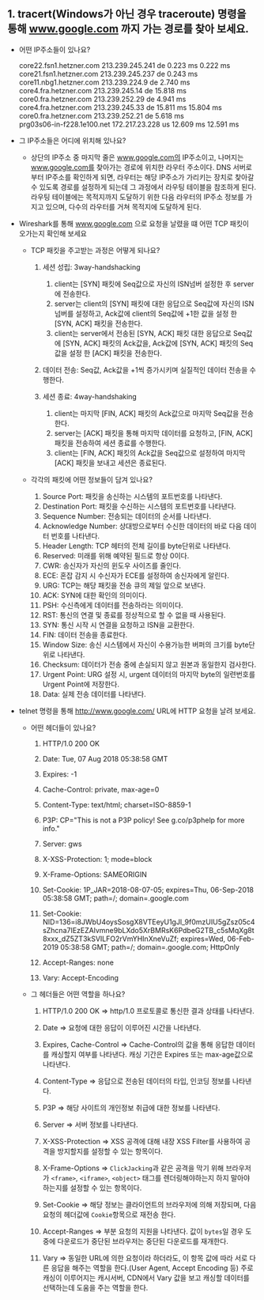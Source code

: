 ## 1. tracert(Windows가 아닌 경우 traceroute) 명령을 통해 www.google.com 까지 가는 경로를 찾아 보세요.
  * 어떤 IP주소들이 있나요?  

      core22.fsn1.hetzner.com	213.239.245.241	de	0.223 ms	0.222 ms  
      core21.fsn1.hetzner.com	213.239.245.237	de	0.243 ms  
      core11.nbg1.hetzner.com	213.239.224.9	de	2.740 ms   
      core4.fra.hetzner.com	213.239.245.14	de	15.818 ms  
      core0.fra.hetzner.com	213.239.252.29	de	4.941 ms  
      core4.fra.hetzner.com	213.239.245.33	de	15.811 ms	15.804 ms  
      core0.fra.hetzner.com	213.239.252.21	de	5.618 ms  
      prg03s06-in-f228.1e100.net	172.217.23.228	us	12.609 ms	12.591 ms

  * 그 IP주소들은 어디에 위치해 있나요?  

    - 상단의 IP주소 중 마지막 줄은 www.google.com의 IP주소이고, 나머지는 www.google.com를 찾아가는 경로에 위치한 라우터 주소이다. DNS 서버로부터 IP주소를 확인하게 되면, 라우터는 해당 IP주소가 가리키는 장치로 찾아갈 수 있도록 경로를 설정하게 되는데 그 과정에서 라우팅 테이블을 참조하게 된다. 라우팅 테이블에는 목적지까지 도달하기 위한 다음 라우터의 IP주소 정보를 가지고 있으며, 다수의 라우터를 거쳐 목적지에 도달하게 된다.

* Wireshark를 통해 www.google.com 으로 요청을 날렸을 떄 어떤 TCP 패킷이 오가는지 확인해 보세요
  
  * TCP 패킷을 주고받는 과정은 어떻게 되나요?
    
    1. 세션 성립: 3way-handshacking 

        1. client는 [SYN] 패킷에 Seq값으로 자신의 ISN넘버 설정한 후 server에 전송한다.
        2. server는 client의 [SYN] 패킷에 대한 응답으로 Seq값에 자신의 ISN넘버를 설정하고, Ack값에 client의 Seq값에 +1한 값을 설정 한 [SYN, ACK] 패킷을 전송한다.
        3. client는 server에서 전송된 [SYN, ACK] 패킷 대한 응답으로 Seq값에 [SYN, ACK] 패킷의 Ack값을, Ack값에 [SYN, ACK] 패킷의 Seq값을 설정 한 [ACK] 패킷을 전송한다.

    2. 데이터 전송: Seq값, Ack값을 +1씩 증가시키며 실질적인 데이터 전송을 수행한다.

    3. 세션 종료: 4way-handshaking  

        1. client는 마지막 [FIN, ACK] 패킷의 Ack값으로 마지막 Seq값을 전송한다.   
        2. server는 [ACK] 패킷을 통해 마지막 데이터를 요청하고, [FIN, ACK] 패킷을 전송하여 세션 종료를 수행한다.
        3. client는 [FIN, ACK] 패킷의 Ack값을 Seq값으로 설정하여 마지막 [ACK] 패킷을 보내고 세션은 종료된다.

  * 각각의 패킷에 어떤 정보들이 담겨 있나요?  
        
      1. Source Port: 패킷을 송신하는 시스템의 포트번호를 나타낸다.
      2. Destination Port: 패킷을 수신하는 시스템의 포트번호를 나타낸다.
      3. Sequence Number: 전송되는 데이터의 순서를 나타낸다.
      4. Acknowledge Number: 상대방으로부터 수신한 데이터의 바로 다음 데이터 번호를 나타낸다.
      5. Header Length: TCP 헤터의 전체 길이를 byte단위로 나타낸다.
      6. Reserved: 미래를 위해 예약된 필드로 항상 0이다.
      7. CWR: 송신자가 자신의 윈도우 사이즈를 줄인다.
      8. ECE: 혼잡 감지 시 수신자가 ECE를 설정하여 송신자에게 알린다.
      9. URG: TCP는 해당 패킷을 전송 큐의 제일 앞으로 보낸다.
      10. ACK: SYN에 대한 확인의 의미이다.
      11. PSH: 수신측에게 데이터를 전송하라는 의미이다.
      12. RST: 통신의 연결 및 종료를 정상적으로 할 수 없을 때 사용된다.
      13. SYN: 통신 시작 시 연결을 요청하고 ISN을 교환한다.
      14. FIN: 데이터 전송을 종료한다. 
      15. Window Size: 송신 시스템에서 자신이 수용가능한 버퍼의 크기를 byte단위로 나타낸다.
      16. Checksum: 데이터가 전송 중에 손실되지 않고 원본과 동일한지 검사한다.
      17. Urgent Point: URG 설정 시, urgent 데이터의 마지막 byte의 일련번호를 Urgent Point에 저장한다.
      18. Data: 실제 전송 데이터를 나타낸다.

* telnet 명령을 통해 http://www.google.com/ URL에 HTTP 요청을 날려 보세요.
  * 어떤 헤더들이 있나요?  
    1. HTTP/1.0 200 OK  

    2. Date: Tue, 07 Aug 2018 05:38:58 GMT  

    3. Expires: -1  

    4. Cache-Control: private, max-age=0  

    5. Content-Type: text/html; charset=ISO-8859-1  

    6. P3P: CP="This is not a P3P policy! See g.co/p3phelp for more info."  

    7. Server: gws  

    8. X-XSS-Protection: 1; mode=block  

    9. X-Frame-Options: SAMEORIGIN  

    10. Set-Cookie: 1P_JAR=2018-08-07-05; expires=Thu, 06-Sep-2018 05:38:58 GMT; path=/; domain=.google.com  

    11. Set-Cookie: NID=136=i8JWbU4oysSosgX8VTEeyU1gJl_9f0mzUIU5gZsz05c4sZhcna7IEzEZAlvmne9bLXdo5XrBMRsK6PdbeG2TB_c5sMqXg8t8xxx_dZ5ZT3kSVILFO2rVmYHInXneVuZf; expires=Wed, 06-Feb-2019       05:38:58 GMT; path=/; domain=.google.com; HttpOnly  

    12. Accept-Ranges: none  

    13. Vary: Accept-Encoding    
      
  * 그 헤더들은 어떤 역할을 하나요?  
      1. HTTP/1.0 200 OK => http/1.0 프로토콜로 통신한 결과 상태를 나타낸다. 

      2. Date => 요청에 대한 응답이 이루어진 시간을 나타낸다.  

      3. Expires, Cache-Control => Cache-Control의 값을 통해 응답한 데이터를 캐싱할지 여부를 나타낸다. 캐싱 기간은 Expires 또는 max-age값으로 나타낸다.  

      5. Content-Type => 응답으로 전송된 데이터의 타입, 인코딩 정보를 나타낸다.  

      6. P3P => 해당 사이트의 개인정보 취급에 대한 정보를 나타낸다.  

      7. Server => 서버 정보를 나타낸다.  

      8. X-XSS-Protection => XSS 공격에 대해 내장 XSS Filter를 사용하여 공격을 방지할지를 설정할 수 있는 항목이다.  

      9. X-Frame-Options => `ClickJacking`과 같은 공격을 막기 위해 브라우저가 `<frame>`, `<iframe>`, `<object>` 태그를 렌더링해야하는지 하지 말아야 하는지를 설정할 수 있는 항목이다.  

      10. Set-Cookie => 해당 정보는 클라이언트의 브라우저에 의해 저장되며, 다음 요청의 헤더값에 `Cookie`항목으로 재전송 한다.  

      12. Accept-Ranges => 부분 요청의 지원을 나타낸다. 값이 `bytes`일 경우 도중에 다운로드가 중단된 브라우저는 중단된 다운로드를 재개한다.  

      13. Vary => 동일한 URL에 의한 요청이라 하더라도, 이 항목 값에 따라 서로 다른 응답을 해주는 역할을 한다.(User Agent, Accept Encoding 등) 주로 캐싱이 이루어지는 캐시서버, CDN에서 Vary 값을 보고 캐싱할 데이터를 선택하는데 도움을 주는 역할을 한다.



